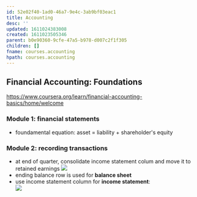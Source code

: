 ```yaml
---
id: 52e02f40-1ad0-46a7-9e4c-3ab9bf03eac1
title: Accounting
desc: ''
updated: 1611024383008
created: 1611023505346
parent: b0e90360-9cfe-47a5-b978-d007c2f1f305
children: []
fname: courses.accounting
hpath: courses.accounting
---
```

## Financial Accounting: Foundations

<https://www.coursera.org/learn/financial-accounting-basics/home/welcome> 

### Module 1: financial statements

- foundamental equation: asset = liability + shareholder's equity

### Module 2: recording transactions

- at end of quarter, consolidate income statement colum and move it to retained earnings 
    ![](/dendron-notes2021-01-18-21-35-47.png)
- ending balance row is used for **balance sheet**
- use income statement column for **income statement**:  
    ![](/dendron-notes/assets/images/2021-01-18-21-45-09.png)

